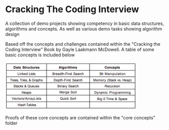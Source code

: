 # Cracking The Coding Interview
A collection of demo projects showing competency in basic data structures, algorithms and concepts. As well as various demo tasks showing algorithm design 

Based off the concepts and challenges contained within the "Cracking the Coding Interview" Book by Gayle Laakmann McDowell. A table of some basic concepts is included below

![Core Concept Table](https://raw.githubusercontent.com/Christoper-Edmunds/Core-Concepts-Demo/main/Core%20Concepts.png)

Proofs of these core concepts are contained within the "core concepts" folder 
